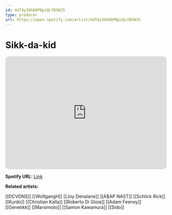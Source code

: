 ```yaml
---
id: 4dT4y39hD0PBpiQLYB5WJ5
type: producer
url: https://open.spotify.com/artist/4dT4y39hD0PBpiQLYB5WJ5
---
```

# Sikk-da-kid

<iframe style="border-radius:12px" src="https://open.spotify.com/embed/artist/4dT4y39hD0PBpiQLYB5WJ5" width="100%" height="352" frameBorder="0" allowfullscreen="" allow="autoplay; clipboard-write; encrypted-media; fullscreen; picture-in-picture" loading="lazy"></iframe>

**Spotify URL:** [Link](https://open.spotify.com/artist/4dT4y39hD0PBpiQLYB5WJ5)

**Related artists:**

[[DCVDNS]]
[[WolfgangH]]
[[Joy Denalane]]
[[A$AP NAST]]
[[Schlick Rick]]
[[Kurdo]]
[[Christian Kalla]]
[[Roberto Di Gioia]]
[[Adam Feeney]]
[[Genetikk]]
[[Marsimoto]]
[[Samon Kawamura]]
[[Sido]]
